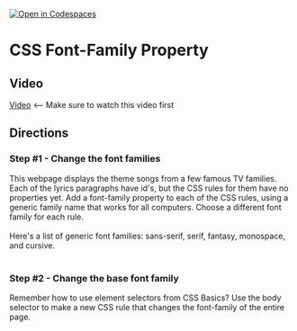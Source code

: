 [![Open in Codespaces](https://classroom.github.com/assets/launch-codespace-2972f46106e565e64193e422d61a12cf1da4916b45550586e14ef0a7c637dd04.svg)](https://classroom.github.com/open-in-codespaces?assignment_repo_id=21338097)
# CSS Font-Family Property <br>

## Video
[Video](https://youtu.be/6kylHlh-1k4) <-- Make sure to watch this video first

## Directions 
### Step #1 - Change the font families <br>
This webpage displays the theme songs from a few famous TV families. Each of the lyrics paragraphs have id's, but the CSS rules for them have no properties yet. Add a font-family property to each of the CSS rules, using a generic family name that works for all computers. Choose a different font family for each rule.<br><br>
Here's a list of generic font families: sans-serif, serif, fantasy, monospace, and cursive.
<br><br>
### Step #2 - Change the base font family <br>
Remember how to use element selectors from CSS Basics? Use the body selector to make a new CSS rule that changes the font-family of the entire page.
<br><br>
